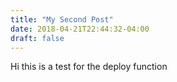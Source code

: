 ```yaml
---
title: "My Second Post"
date: 2018-04-21T22:44:32-04:00
draft: false
---
```


Hi this is a test for the deploy function
